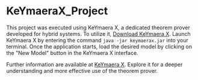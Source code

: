 # KeYmaeraX_Project
This project was executed using KeYmaera X, a dedicated theorem prover developed for hybrid systems. To utilize it, [Download KeYmaera X](https://github.com/LS-Lab/KeYmaeraX-release/releases/download/5.0.2/keymaerax.jar). Launch KeYmaera X by entering the command `java -jar keymaerax.jar` into your terminal. Once the application starts, load the desired model by clicking on the "New Model" button in the KeYmaera X interface.

Further information are available at [KeYmaera X](https://keymaerax.org/). Explore it for a deeper understanding and more effective use of the theorem prover.
